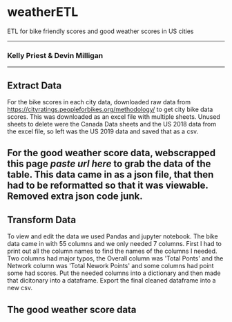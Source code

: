 # weatherETL
ETL for bike friendly scores and good weather scores in US cities <br>
________________________________________________________________________________________________________________________________________
### Kelly Priest & Devin Milligan
________________________________________________________________________________________________________________________________________
## **Extract Data** <br>
For the bike scores in each city data, downloaded raw data from https://cityratings.peopleforbikes.org/methodology/ to get city bike data scores.
This was downloaded as an excel file with multiple sheets. Unused sheets to delete were the Canada Data sheets and the US 2018 data from the excel file, so left was the US 2019 data and saved that as a csv.

For the good weather score data, webscrapped this page *paste url here* to grab the data of the table. 
This data came in as a json file, that then had to be reformatted so that it was viewable. Removed extra json code junk.
-----------
## **Transform Data** <br>
To view and edit the data we used Pandas and jupyter notebook. 
The bike data came in with 55 columns and we only needed 7 columns. First I had to print out all the column names to find the names of the columns I needed. Two columns had major typos, the Overall column was 'Total Ponts' and the Network column was 'Total Nework Points' and some columns had point some had scores. Put the needed columns into a dictionary and then made that dicitonary into a dataframe. Export the final cleaned dataframe into a new csv.

The good weather score data
-----------

